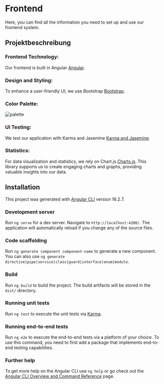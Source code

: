 # Frontend 

Here, you can find all the information you need to set up and use our frontend system.

## Projektbeschreibung

### Frontend Technology:

Our frontend is built in Angular [Angular](https://angular.io/). 

### Design and Styling:

To enhance a user-friendly UI, we use Bootstrap [Bootstrap](https://getbootstrap.com/).

### Color Palette:

![palette](./src/assets/colorpalette.png)

### UI Testing:

We test our application with Karma and Jasemine [Karma and Jasemine](https://angular.io/guide/testing).  

### Statistics:

For data visualization and statistics, we rely on Chart.js [Charts.js](https://www.chartjs.org/). This library supports us to create engaging charts and graphs, providing valuable insights into our data.


## Installation

This project was generated with [Angular CLI](https://github.com/angular/angular-cli) version 16.2.7.

### Development server

Run `ng serve` for a dev server. Navigate to `http://localhost:4200/`. The application will automatically reload if you change any of the source files.

### Code scaffolding

Run `ng generate component component-name` to generate a new component. You can also use `ng generate directive|pipe|service|class|guard|interface|enum|module`.

### Build

Run `ng build` to build the project. The build artifacts will be stored in the `dist/` directory.

### Running unit tests

Run `ng test` to execute the unit tests via [Karma](https://karma-runner.github.io).

### Running end-to-end tests

Run `ng e2e` to execute the end-to-end tests via a platform of your choice. To use this command, you need to first add a package that implements end-to-end testing capabilities.

### Further help

To get more help on the Angular CLI use `ng help` or go check out the [Angular CLI Overview and Command Reference](https://angular.io/cli) page.
